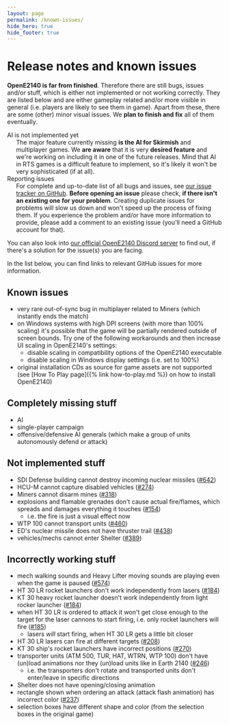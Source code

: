 ```yaml
---
layout: page
permalink: /known-issues/
hide_hero: true
hide_footer: true
---
```


# Release notes and known issues

**OpenE2140 is far from finished**. Therefore there are still bugs, issues and/or stuff, which is either not implemented or not working correctly. They are listed below and are either gameplay related and/or more visible in general (i.e. players are likely to see them in game). Apart from these, there are some (other) minor visual issues. We **plan to finish and fix** all of them eventually.

<article class="message is-warning">
    <div class="message-header">AI is not implemented yet</div>
    <div class="message-body">
        <div class="columns is-vcentered">
            <div class="column is-narrow is-hidden-mobile">
                <span class="icon has-text-warning is-large">
                    <i class="fas fa-exclamation-triangle fa-3x"></i>
                </span>
            </div>
            <div class="column">
                The major feature currently missing <strong>is the AI for Skirmish</strong> and multiplayer games. We <strong>are aware</strong> that it is very <strong>desired feature</strong> and we're working on including it in one of the future releases. Mind that AI in RTS games is a difficult feature to implement, so it's likely it won't be very sophisticated (if at all).
            </div>
        </div>
    </div>
</article>

<article class="message is-info">
    <div class="message-header">Reporting issues</div>
    <div class="message-body">
        <div class="columns is-vcentered">
            <div class="column is-narrow is-hidden-mobile">
                <span class="icon has-text-info is-medium">
                    <i class="fa-classic fa-solid fa-info fa-2x"></i>
                </span>
            </div>
            <div class="column">
                For complete and up-to-date list of all bugs and issues, see <a href="https://github.com/OpenE2140/OpenE2140/issues">our issue tracker on GitHub</a>. <strong>Before opening an issue</strong> please check, <strong>if there isn't an existing one for your problem</strong>. Creating duplicate issues for problems will slow us down and won't speed up the process of fixing them. If you experience the problem and/or have more information to provide, please add a comment to an existing issue (you'll need a GitHub account for that).
            </div>
        </div>
    </div>
</article>

You can also look into [our official OpenE2140 Discord server](https://discord.gg/KNcX5BxA37) to find out, if there's a solution for the issue(s) you are facing.

In the list below, you can find links to relevant GitHub issues for more information.

## Known issues

- very rare out-of-sync bug in multiplayer related to Miners (which instantly ends the match)
- on Windows systems with high DPI screens (with more than 100% scaling) it's possible that the game will be partially rendered outside of screen bounds. Try one of the following workarounds and then increase UI scaling in OpenE2140's settings:
    - disable scaling in compatibility options of the OpenE2140 executable
    - disable scaling in Windows display settings (i.e. set to 100%)
- original installation CDs as source for game assets are not supported (see [How To Play page]({% link how-to-play.md %}) on how to install OpenE2140)


## Completely missing stuff
- AI
- single-player campaign
- offensive/defensive AI generals (which make a group of units autonomously defend or attack)


## Not implemented stuff
- SDI Defense building cannot destroy incoming nuclear missiles ([#642](https://github.com/OpenE2140/OpenE2140/issues/642))
- HCU-M cannot capture disabled vehicles ([#274](https://github.com/OpenE2140/OpenE2140/issues/274))
- Miners cannot disarm mines ([#318](https://github.com/OpenE2140/OpenE2140/issues/318))
- explosions and flamable grenades don't cause actual fire/flames, which spreads and damages everything it touches ([#154](https://github.com/OpenE2140/OpenE2140/issues/154))
    - i.e. the fire is just a visual effect now
- WTP 100 cannot transport units ([#460](https://github.com/OpenE2140/OpenE2140/pull/460))
- ED's nuclear missile does not have thruster trail ([#438](https://github.com/OpenE2140/OpenE2140/issues/438))
- vehicles/mechs cannot enter Shelter ([#389](https://github.com/OpenE2140/OpenE2140/issues/389))


## Incorrectly working stuff
- mech walking sounds and Heavy Lifter moving sounds are playing even when the game is paused ([#574](https://github.com/OpenE2140/OpenE2140/issues/574))
- HT 30 LR rocket launchers don't work independently from lasers ([#184](https://github.com/OpenE2140/OpenE2140/issues/184))
- KT 30 heavy rocket launcher doesn't work independently from light rocker launcher ([#184](https://github.com/OpenE2140/OpenE2140/issues/184))
- when HT 30 LR is ordered to attack it won't get close enough to the target for the laser cannons to start firing, i.e. only rocket launchers will fire ([#185](https://github.com/OpenE2140/OpenE2140/issues/185))
    - lasers *will* start firing, when HT 30 LR gets a little bit closer
- HT 30 LR lasers can fire at different targets ([#208](https://github.com/OpenE2140/OpenE2140/issues/208))
- KT 30 ship's rocket launchers have incorrect positions ([#270](https://github.com/OpenE2140/OpenE2140/issues/270))
- transporter units (ATM 500, TUR, HAT, WTRN, WTP 100) don't have (un)load animations nor they (un)load units like in Earth 2140 ([#246](https://github.com/OpenE2140/OpenE2140/issues/246))
    - i.e. the transporters don't rotate and transported units don't enter/leave in specific directions
- Shelter does not have opening/closing animation
- rectangle shown when ordering an attack (attack flash animation) has incorrect color ([#237](https://github.com/OpenE2140/OpenE2140/issues/237))
- selection boxes have different shape and color (from the selection boxes in the original game)

